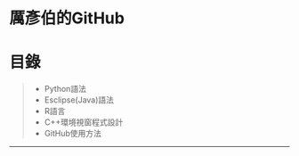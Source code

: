 厲彥伯的GitHub
====
# 目錄
>* Python語法
>* Esclipse(Java)語法
>* R語言
>* C++環境視窗程式設計
>* GitHub使用方法

---------------




